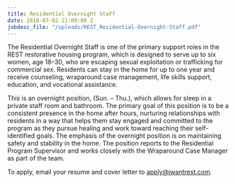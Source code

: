 ```yaml
---
title: Residential Overnight Staff
date: 2018-07-02 21:09:00 Z
jobdesc_file: "/uploads/REST_Residential-Overnight-Staff.pdf"
---
```


The Residential Overnight Staff is one of the primary support roles in the REST restorative housing program, which is designed to serve up to six women, age 18–30, who are escaping sexual exploitation or trafficking for commercial sex. Residents can stay in the home for up to one year and receive counseling, wraparound case management, life skills support, education, and vocational assistance. 

This is an overnight position, (Sun. – Thu.), which allows for sleep in a private staff room and bathroom. The primary goal of this position is to be a consistent presence in the home after hours, nurturing relationships with residents in a way that helps them stay engaged and committed to the program as they pursue healing and work toward reaching their self-identified goals. The emphasis of the overnight position is on maintaining safety and stability in the home. The position reports to the Residential Program Supervisor and works closely with the Wraparound Case Manager as part of the team. 

To apply, email your resume and cover letter to [apply@iwantrest.com](mailto:apply@iwantrest.com).